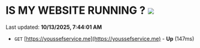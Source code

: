# IS MY WEBSITE RUNNING ? [![](https://img.shields.io/static/v1?label=Sponsor&message=%E2%9D%A4&logo=GitHub&color=%23fe8e86)](https://github.com/sponsors/Youssef-Lehmam)

Last updated: **10/13/2025, 7:44:01 AM**

- `GET` [https://youssefservice.me](https://youssefservice.me) - **Up** (147ms)
